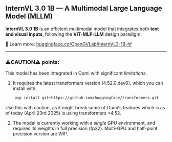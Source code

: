 ## **InternVL 3.0 1B — A Multimodal Large Language Model (MLLM)**

**InternVL 3.0 1B** is an efficient multimodal model that integrates both **text and visual inputs**, following the **ViT-MLP-LLM** design paradigm.

📘 Learn more: [huggingface.co/OpenGVLab/InternVL3-1B-hf](https://huggingface.co/OpenGVLab/InternVL3-1B-hf)

---

### ⚠️CAUTION⚠️ points:

This model has been integrated in Oumi with significant *limitations*.

1. It requires the latest transformers  version (4.52.0.dev0), which you can install with:
```sh
    pip install git+https://github.com/huggingface/transformers.git
```
Use this with caution, as it might break some of Oumi's features which is as of today (April 23rd 2025) is using transformers <4.52.

2. The model is currently working with a *single* GPU environment, and requires its weights in full precision (fp32). Multi-GPU and half-point precision version are WIP.
